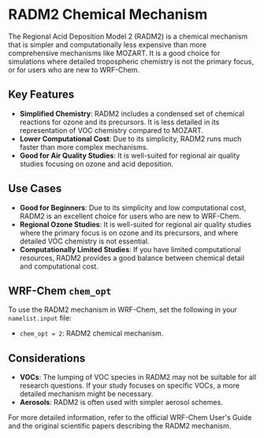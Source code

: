# RADM2 Chemical Mechanism

The Regional Acid Deposition Model 2 (RADM2) is a chemical mechanism that is simpler and computationally less expensive than more comprehensive mechanisms like MOZART. It is a good choice for simulations where detailed tropospheric chemistry is not the primary focus, or for users who are new to WRF-Chem.

## Key Features

-   **Simplified Chemistry**: RADM2 includes a condensed set of chemical reactions for ozone and its precursors. It is less detailed in its representation of VOC chemistry compared to MOZART.
-   **Lower Computational Cost**: Due to its simplicity, RADM2 runs much faster than more complex mechanisms.
-   **Good for Air Quality Studies**: It is well-suited for regional air quality studies focusing on ozone and acid deposition.

## Use Cases

-   **Good for Beginners**: Due to its simplicity and low computational cost, RADM2 is an excellent choice for users who are new to WRF-Chem.
-   **Regional Ozone Studies**: It is well-suited for regional air quality studies where the primary focus is on ozone and its precursors, and where detailed VOC chemistry is not essential.
-   **Computationally Limited Studies**: If you have limited computational resources, RADM2 provides a good balance between chemical detail and computational cost.

## WRF-Chem `chem_opt`

To use the RADM2 mechanism in WRF-Chem, set the following in your `namelist.input` file:

-   `chem_opt = 2`: RADM2 chemical mechanism.

## Considerations

-   **VOCs**: The lumping of VOC species in RADM2 may not be suitable for all research questions. If your study focuses on specific VOCs, a more detailed mechanism might be necessary.
-   **Aerosols**: RADM2 is often used with simpler aerosol schemes.

For more detailed information, refer to the official WRF-Chem User's Guide and the original scientific papers describing the RADM2 mechanism.

